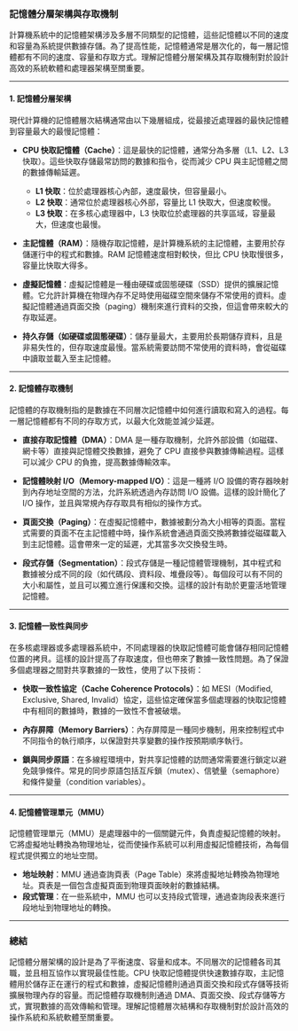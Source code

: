 ### 記憶體分層架構與存取機制

計算機系統中的記憶體架構涉及多層不同類型的記憶體，這些記憶體以不同的速度和容量為系統提供數據存儲。為了提高性能，記憶體通常是層次化的，每一層記憶體都有不同的速度、容量和存取方式。理解記憶體分層架構及其存取機制對於設計高效的系統軟體和處理器架構至關重要。

---

#### 1. **記憶體分層架構**

現代計算機的記憶體層次結構通常由以下幾層組成，從最接近處理器的最快記憶體到容量最大的最慢記憶體：

- **CPU 快取記憶體（Cache）**：這是最快的記憶體，通常分為多層（L1、L2、L3快取）。這些快取存儲最常訪問的數據和指令，從而減少 CPU 與主記憶體之間的數據傳輸延遲。 
  - **L1 快取**：位於處理器核心內部，速度最快，但容量最小。
  - **L2 快取**：通常位於處理器核心外部，容量比 L1 快取大，但速度較慢。
  - **L3 快取**：在多核心處理器中，L3 快取位於處理器的共享區域，容量最大，但速度也最慢。

- **主記憶體（RAM）**：隨機存取記憶體，是計算機系統的主記憶體，主要用於存儲運行中的程式和數據。RAM 記憶體速度相對較快，但比 CPU 快取慢很多，容量比快取大得多。

- **虛擬記憶體**：虛擬記憶體是一種由硬碟或固態硬碟（SSD）提供的擴展記憶體。它允許計算機在物理內存不足時使用磁碟空間來儲存不常使用的資料。虛擬記憶體通過頁面交換（paging）機制來進行資料的交換，但這會帶來較大的存取延遲。

- **持久存儲（如硬碟或固態硬碟）**：儲存量最大，主要用於長期儲存資料，且是非易失性的，但存取速度最慢。當系統需要訪問不常使用的資料時，會從磁碟中讀取並載入至主記憶體。

---

#### 2. **記憶體存取機制**

記憶體的存取機制指的是數據在不同層次記憶體中如何進行讀取和寫入的過程。每一層記憶體都有不同的存取方式，以最大化效能並減少延遲。

- **直接存取記憶體（DMA）**：DMA 是一種存取機制，允許外部設備（如磁碟、網卡等）直接與記憶體交換數據，避免了 CPU 直接參與數據傳輸過程。這樣可以減少 CPU 的負擔，提高數據傳輸效率。

- **記憶體映射 I/O（Memory-mapped I/O）**：這是一種將 I/O 設備的寄存器映射到內存地址空間的方法，允許系統透過內存訪問 I/O 設備。這樣的設計簡化了 I/O 操作，並且與常規內存存取具有相似的操作方式。

- **頁面交換（Paging）**：在虛擬記憶體中，數據被劃分為大小相等的頁面。當程式需要的頁面不在主記憶體中時，操作系統會通過頁面交換將數據從磁碟載入到主記憶體。這會帶來一定的延遲，尤其當多次交換發生時。

- **段式存儲（Segmentation）**：段式存儲是一種記憶體管理機制，其中程式和數據被分成不同的段（如代碼段、資料段、堆疊段等）。每個段可以有不同的大小和屬性，並且可以獨立進行保護和交換。這樣的設計有助於更靈活地管理記憶體。

---

#### 3. **記憶體一致性與同步**

在多核處理器或多處理器系統中，不同處理器的快取記憶體可能會儲存相同記憶體位置的拷貝。這樣的設計提高了存取速度，但也帶來了數據一致性問題。為了保證多個處理器之間對共享數據的一致性，使用了以下技術：

- **快取一致性協定（Cache Coherence Protocols）**：如 MESI（Modified, Exclusive, Shared, Invalid）協定，這些協定確保當多個處理器的快取記憶體中有相同的數據時，數據的一致性不會被破壞。
  
- **內存屏障（Memory Barriers）**：內存屏障是一種同步機制，用來控制程式中不同指令的執行順序，以保證對共享變數的操作按預期順序執行。

- **鎖與同步原語**：在多線程環境中，對共享記憶體的訪問通常需要進行鎖定以避免競爭條件。常見的同步原語包括互斥鎖（mutex）、信號量（semaphore）和條件變量（condition variables）。

---

#### 4. **記憶體管理單元（MMU）**

記憶體管理單元（MMU）是處理器中的一個關鍵元件，負責虛擬記憶體的映射。它將虛擬地址轉換為物理地址，從而使操作系統可以利用虛擬記憶體技術，為每個程式提供獨立的地址空間。

- **地址映射**：MMU 通過查詢頁表（Page Table）來將虛擬地址轉換為物理地址。頁表是一個包含虛擬頁面到物理頁面映射的數據結構。
- **段式管理**：在一些系統中，MMU 也可以支持段式管理，通過查詢段表來進行段地址到物理地址的轉換。

---

### 總結

記憶體分層架構的設計是為了平衡速度、容量和成本。不同層次的記憶體各司其職，並且相互協作以實現最佳性能。CPU 快取記憶體提供快速數據存取，主記憶體用於儲存正在運行的程式和數據，虛擬記憶體則通過頁面交換和段式存儲等技術擴展物理內存的容量。而記憶體存取機制則通過 DMA、頁面交換、段式存儲等方式，實現數據的高效傳輸和管理。理解記憶體層次結構和存取機制對於設計高效的操作系統和系統軟體至關重要。